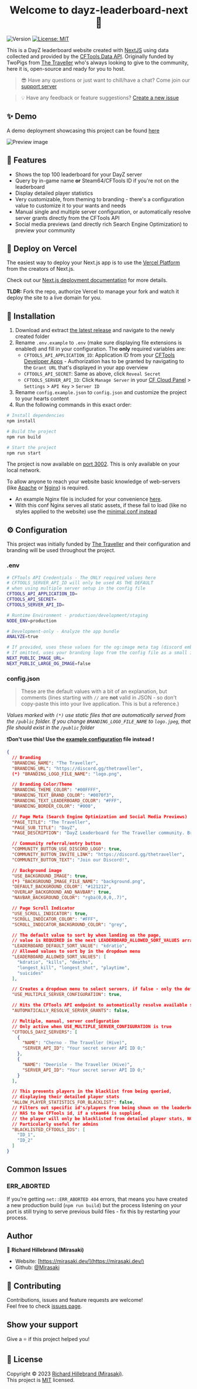 <h1 align="center">Welcome to dayz-leaderboard-next 👋</h1>
<p>
  <img alt="Version" src="https://img.shields.io/badge/version-1.0.0-blue.svg?cacheSeconds=2592000" />
  <a href="https://mit-license.org/" target="_blank">
    <img alt="License: MIT" src="https://img.shields.io/badge/License-MIT-yellow.svg" />
  </a>
</p>

This is a DayZ leaderboard website created with [NextJS](https://nextjs.org) using data collected and provided by the [CFTools Data API](https://app.cftools.cloud/). Originally funded by TwoPigs from [The Traveller](https://discord.gg/thetraveller) who's always looking to give to the community, here it is, open-source and ready for you to host.

> 😎 Have any questions or just want to chill/have a chat? Come join our [support server](https://discord.gg/jKja5FBnYf)

> 💡 Have any feedback or feature suggestions? [Create a new issue](https://github.com/Mirasaki/dayz-leaderboard-nextjs/issues)

## ✨ Demo

A demo deployment showcasing this project can be found [here](https://leaderboard.mirasaki.dev/)

![Preview image](/public/preview.png "Preview")

## 🤩 Features

- Shows the top 100 leaderboard for your DayZ server
- Query by in-game name **or** Steam64/CFTools ID if you're not on the leaderboard
- Display detailed player statistics
- Very customizable, from theming to branding - there's a configuration value to customize it to your wants and needs
- Manual single and multiple server configuration, or automatically resolve server grants directly from the CFTools API
- Social media previews (and directly rich Search Engine Optimization) to preview your community

## 🚀 Deploy on Vercel

The easiest way to deploy your Next.js app is to use the [Vercel Platform](https://vercel.com/new?utm_medium=default-template&filter=next.js&utm_source=create-next-app&utm_campaign=create-next-app-readme) from the creators of Next.js.

Check out our [Next.js deployment documentation](https://nextjs.org/docs/deployment) for more details.

**TLDR:** Fork the repo, authorize Vercel to manage your fork and watch it deploy the site to a live domain for you.

## 🔨 Installation

1. Download and extract [the latest release](https://github.com/Mirasaki/dayz-leaderboard-nextjs/releases) and navigate to the newly created folder
2. Rename `.env.example` to `.env` (make sure displaying file extensions is enabled) and fill in your configuration. The **only** required variables are:
    - `CFTOOLS_API_APPLICATION_ID`: Application ID from your [CFTools Developer Apps](https://developer.cftools.cloud/applications) - Authorization has to be granted by navigating to the `Grant URL` that's displayed in your app overview
    - `CFTOOLS_API_SECRET`: Same as above, click `Reveal Secret`
    - `CFTOOLS_SERVER_API_ID`: Click `Manage Server` in your [CF Cloud Panel](https://app.cftools.cloud/dashboard) > `Settings` > `API Key` > `Server ID`
3. Rename `config.example.json` to `config.json` and customize the project to your hearts content
4. Run the following commands in this exact order:

```sh
# Install dependencies
npm install

# Build the project
npm run build

# Start the project
npm run start
```

The project is now available on [port 3002](http://localhost:3002/). This is only available on your local network.

To allow anyone to reach your website basic knowledge of web-servers (like [Apache](https://apache.org/) or [Nginx](https://nginx.org/en/)) is required.

- An example Nginx file is included for your convenience [here](/nginx.example.conf).
- With this conf Nginx serves all static assets, if these fail to load (like no styles applied to the website) use the [minimal conf instead](/nginx.min.conf)

## ⚙️ Configuration

This project was initially funded by [The Traveller](https://discord.gg/thetraveller) and their configuration and branding will be used throughout the project.

### .env

```bash
# CFTools API Credentials - The ONLY required values here
# CFTOOLS_SERVER_API_ID will only be used AS THE DEFAULT
# when using multiple server setup in the config file
CFTOOLS_API_APPLICATION_ID=
CFTOOLS_API_SECRET=
CFTOOLS_SERVER_API_ID=

# Runtime Environment - production/development/staging
NODE_ENV=production

# Development-only - Analyze the app bundle
ANALYZE=true

# If provided, uses these values for the og:image meta tag (discord embed link previews)
# If omitted, uses your branding logo from the config file as a small image
NEXT_PUBLIC_IMAGE_URL=
NEXT_PUBLIC_LARGE_OG_IMAGE=false
```

### config.json

> These are the default values with a bit of an explanation, but comments (lines starting with `//` are **not** valid in JSON - so don't copy-paste this into your live application. This is but a reference.)

*Values marked with `(*)` use static files that are automatically served from the `/public` folder. If you change `BRANDING_LOGO_FILE_NAME` to `logo.jpeg`, that file should exist in the `/public` folder*

❗**Don't use this! Use the [example configuration](/config.example.json) file instead** ❗

```json
{
  // Branding
  "BRANDING_NAME": "The Traveller",
  "BRANDING_URL": "https://discord.gg/thetraveller",
  (*) "BRANDING_LOGO_FILE_NAME": "logo.png",

  // Branding Color/Theme
  "BRANDING_THEME_COLOR": "#00FFFF",
  "BRANDING_TEXT_BRAND_COLOR": "#0070f3",
  "BRANDING_TEXT_LEADERBOARD_COLOR": "#FFF",
  "BRANDING_BORDER_COLOR": "#000",

  // Page Meta (Search Engine Optimization and Social Media Previews)
  "PAGE_TITLE": "The Traveller",
  "PAGE_SUB_TITLE": "DayZ",
  "PAGE_DESCRIPTION": "DayZ Leaderboard for The Traveller community. Browse the top players, and display your own detailed player statistics.",

  // Community referral/entry button
  "COMMUNITY_BUTTON_USE_DISCORD_LOGO": true,
  "COMMUNITY_BUTTON_INVITE_LINK": "https://discord.gg/thetraveller",
  "COMMUNITY_BUTTON_TEXT": "Join our Discord!",

  // Background image
  "USE_BACKGROUND_IMAGE": true,
  (*) "BACKGROUND_IMAGE_FILE_NAME": "background.png",
  "DEFAULT_BACKGROUND_COLOR": "#121212",
  "OVERLAP_BACKGROUND_AND_NAVBAR": true,
  "NAVBAR_BACKGROUND_COLOR": "rgba(0,0,0,.7)",

  // Page Scroll Indicator
  "USE_SCROLL_INDICATOR": true,
  "SCROLL_INDICATOR_COLOR": "#FFF",
  "SCROLL_INDICATOR_BACKGROUND_COLOR": "grey",

  // The default value to sort by when landing on the page,
  // value is REQUIRED in the next LEADERBOARD_ALLOWED_SORT_VALUES array
  "LEADERBOARD_DEFAULT_SORT_VALUE": "kdratio",
  // Allowed values to sort by in the dropdown menu
  "LEADERBOARD_ALLOWED_SORT_VALUES": [
    "kdratio", "kills", "deaths",
    "longest_kill", "longest_shot", "playtime",
    "suicides"
  ],

  // Creates a dropdown menu to select servers, if false - only the default server from the .env file is served
  "USE_MULTIPLE_SERVER_CONFIGURATION": true,

  // Hits the CFTools API endpoint to automatically resolve available server grants and lists these all as available servers
  "AUTOMATICALLY_RESOLVE_SERVER_GRANTS": false,

  // Multiple, manual, server configuration
  // Only active when USE_MULTIPLE_SERVER_CONFIGURATION is true
  "CFTOOLS_DAYZ_SERVERS": [
    {
      "NAME": "Cherno - The Traveller (Hive)",
      "SERVER_API_ID": "Your secret server API ID O;"
    },
    {
      "NAME": "Deerisle - The Traveller (Hive)",
      "SERVER_API_ID": "Your secret server API ID O;"
    }
  ],

  // This prevents players in the blacklist from being queried,
  // displaying their detailed player stats
  "ALLOW_PLAYER_STATISTICS_FOR_BLACKLIST": false,
  // Filters out specific id's/players from being shown on the leaderboard
  // HAS to be CFTools id, if a steam64 is supplied,
  // the player will only be blacklisted from detailed player stats, NOT the leaderboard page
  // Particularly useful for admins
  "BLACKLISTED_CFTOOLS_IDS": [
    "ID_1",
    "ID_2"
  ]
}
```

## Common Issues

### ERR_ABORTED
If you're getting `net::ERR_ABORTED 404` errors, that means you have created a new production build (`npm run build`) but the process listening on your port is still trying to serve previous build files - fix this by restarting your process.

## Author

👤 **Richard Hillebrand (Mirasaki)**

- Website: [https://mirasaki.dev/](https://mirasaki.dev/)
- Github: [@Mirasaki](https://github.com/Mirasaki)

## 🤝 Contributing

Contributions, issues and feature requests are welcome!<br />Feel free to check [issues page](https://github.com/Mirasaki/dayz-leaderboard-nextjs/issues).

## Show your support

Give a ⭐️ if this project helped you!

## 📝 License

Copyright © 2023 [Richard Hillebrand (Mirasaki)](https://github.com/Mirasaki).<br />
This project is [MIT](https://mit-license.org/) licensed.
